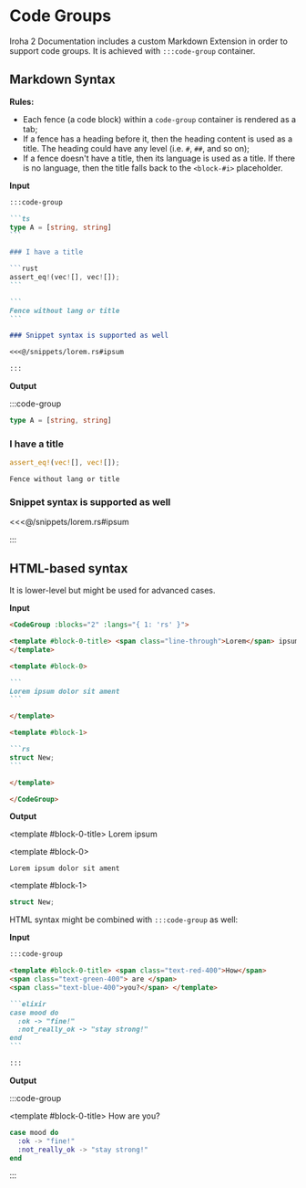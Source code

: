 # Code Groups

Iroha 2 Documentation includes a custom Markdown Extension in order to
support code groups. It is achieved with `:::code-group` container.

## Markdown Syntax

**Rules:**

- Each fence (a code block) within a `code-group` container is rendered as
  a tab;
- If a fence has a heading before it, then the heading content is used as a
  title. The heading could have any level (i.e. `#`, `##`, and so on);
- If a fence doesn't have a title, then its language is used as a title. If
  there is no language, then the title falls back to the `<block-#i>`
  placeholder.

**Input**

````md
:::code-group

```ts
type A = [string, string]
```

### I have a title

```rust
assert_eq!(vec![], vec![]);
```

```
Fence without lang or title
```

### Snippet syntax is supported as well

<<<@/snippets/lorem.rs#ipsum

:::
````

**Output**

:::code-group

```ts
type A = [string, string]
```

### I have a title

```rust
assert_eq!(vec![], vec![]);
```

```
Fence without lang or title
```

### Snippet syntax is supported as well

<<<@/snippets/lorem.rs#ipsum

:::

## HTML-based syntax

It is lower-level but might be used for advanced cases.

**Input**

````md
<CodeGroup :blocks="2" :langs="{ 1: 'rs' }">

<template #block-0-title> <span class="line-through">Lorem</span> ipsum
</template>

<template #block-0>

```
Lorem ipsum dolor sit ament
```

</template>

<template #block-1>

```rs
struct New;
```

</template>

</CodeGroup>
````

**Output**

<CodeGroup :blocks="2" :langs="{ 1: 'rs' }">

<template #block-0-title> <span class="line-through">Lorem</span> ipsum
</template>

<template #block-0>

```
Lorem ipsum dolor sit ament
```

</template>

<template #block-1>

```rs
struct New;
```

</template>

</CodeGroup>

HTML syntax might be combined with `:::code-group` as well:

**Input**

````md
:::code-group

<template #block-0-title> <span class="text-red-400">How</span>
<span class="text-green-400"> are </span>
<span class="text-blue-400">you?</span> </template>

```elixir
case mood do
  :ok -> "fine!"
  :not_really_ok -> "stay strong!"
end
```

:::
````

**Output**

:::code-group

<template #block-0-title> <span class="text-red-400">How</span>
<span class="text-green-400"> are </span>
<span class="text-blue-400">you?</span> </template>

```elixir
case mood do
  :ok -> "fine!"
  :not_really_ok -> "stay strong!"
end
```

:::
